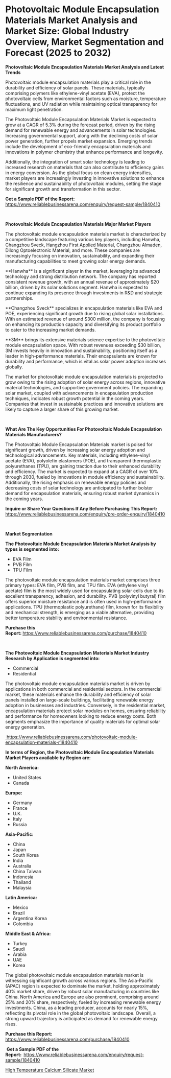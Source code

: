 <p><h1>Photovoltaic Module Encapsulation Materials Market Analysis and Market Size: Global Industry Overview, Market Segmentation and Forecast (2025 to 2032)</h1></p><p><strong>Photovoltaic Module Encapsulation Materials Market Analysis and Latest Trends</strong></p>
<p><p>Photovoltaic module encapsulation materials play a critical role in the durability and efficiency of solar panels. These materials, typically comprising polymers like ethylene-vinyl acetate (EVA), protect the photovoltaic cells from environmental factors such as moisture, temperature fluctuations, and UV radiation while maintaining optical transparency for maximum light penetration. </p><p>The Photovoltaic Module Encapsulation Materials Market is expected to grow at a CAGR of 5.3% during the forecast period, driven by the rising demand for renewable energy and advancements in solar technologies. Increasing governmental support, along with the declining costs of solar power generation, further propels market expansion. Emerging trends include the development of eco-friendly encapsulation materials and innovations in polymer chemistry that enhance performance and longevity. </p><p>Additionally, the integration of smart solar technology is leading to increased research on materials that can also contribute to efficiency gains in energy conversion. As the global focus on clean energy intensifies, market players are increasingly investing in innovative solutions to enhance the resilience and sustainability of photovoltaic modules, setting the stage for significant growth and transformation in this sector.</p></p>
<p><strong>Get a Sample PDF of the Report:&nbsp;</strong> <a href="https://www.reliablebusinessarena.com/enquiry/request-sample/1840410?utm_campaign=2194&utm_medium=2&utm_source=Github&utm_content=ia&utm_term=15022025&utm_id=photovoltaic-module-encapsulation-materials">https://www.reliablebusinessarena.com/enquiry/request-sample/1840410</a></p>
<p>&nbsp;</p>
<p><strong>Photovoltaic Module Encapsulation Materials Major Market Players</strong></p>
<p><p>The photovoltaic module encapsulation materials market is characterized by a competitive landscape featuring various key players, including Hanwha, Changzhou Sveck, Hangzhou First Applied Material, Changzhou Almaden, Dilong Optoelectronic Material, and more. These companies are increasingly focusing on innovation, sustainability, and expanding their manufacturing capabilities to meet growing solar energy demands.</p><p>**Hanwha** is a significant player in the market, leveraging its advanced technology and strong distribution network. The company has reported consistent revenue growth, with an annual revenue of approximately $20 billion, driven by its solar solutions segment. Hanwha is expected to continue expanding its presence through investments in R&D and strategic partnerships.</p><p>**Changzhou Sveck** specializes in encapsulation materials like EVA and POE, experiencing significant growth due to rising global solar installations. With an estimated revenue of around $300 million, the company is focusing on enhancing its production capacity and diversifying its product portfolio to cater to the increasing market demands.</p><p>**3M** brings its extensive materials science expertise to the photovoltaic module encapsulation space. With robust revenues exceeding $30 billion, 3M invests heavily in innovation and sustainability, positioning itself as a leader in high-performance materials. Their encapsulants are known for durability and performance, which is vital as solar power adoption increases globally.</p><p>The market for photovoltaic module encapsulation materials is projected to grow owing to the rising adoption of solar energy across regions, innovative material technologies, and supportive government policies. The expanding solar market, coupled with advancements in encapsulation production techniques, indicates robust growth potential in the coming years. Companies that invest in sustainable practices and innovative solutions are likely to capture a larger share of this growing market.</p></p>
<p>&nbsp;</p>
<p><strong>What Are The Key Opportunities For Photovoltaic Module Encapsulation Materials Manufacturers?</strong></p>
<p><p>The Photovoltaic Module Encapsulation Materials market is poised for significant growth, driven by increasing solar energy adoption and technological advancements. Key materials, including ethylene-vinyl acetate (EVA), polyolefin elastomers (POE), and transparent thermoplastic polyurethanes (TPU), are gaining traction due to their enhanced durability and efficiency. The market is expected to expand at a CAGR of over 10% through 2030, fueled by innovations in module efficiency and sustainability. Additionally, the rising emphasis on renewable energy policies and decreasing costs of solar technology are anticipated to further bolster demand for encapsulation materials, ensuring robust market dynamics in the coming years.</p></p>
<p><strong>Inquire or Share Your Questions If Any Before Purchasing This Report:</strong> <a href="https://www.reliablebusinessarena.com/enquiry/pre-order-enquiry/1840410?utm_campaign=2194&utm_medium=2&utm_source=Github&utm_content=ia&utm_term=15022025&utm_id=photovoltaic-module-encapsulation-materials">https://www.reliablebusinessarena.com/enquiry/pre-order-enquiry/1840410</a></p>
<p>&nbsp;</p>
<p><strong>Market Segmentation</strong></p>
<p><strong>The Photovoltaic Module Encapsulation Materials Market Analysis by types is segmented into:</strong></p>
<p><ul><li>EVA Film</li><li>PVB Film</li><li>TPU Film</li></ul></p>
<p><p>The photovoltaic module encapsulation materials market comprises three primary types: EVA film, PVB film, and TPU film. EVA (ethylene vinyl acetate) film is the most widely used for encapsulating solar cells due to its excellent transparency, adhesion, and durability. PVB (polyvinyl butyral) film offers superior moisture resistance and is often used in high-performance applications. TPU (thermoplastic polyurethane) film, known for its flexibility and mechanical strength, is emerging as a viable alternative, providing better temperature stability and environmental resistance.</p></p>
<p><strong>Purchase this Report:&nbsp;</strong><a href="https://www.reliablebusinessarena.com/purchase/1840410?utm_campaign=2194&utm_medium=2&utm_source=Github&utm_content=ia&utm_term=15022025&utm_id=photovoltaic-module-encapsulation-materials">https://www.reliablebusinessarena.com/purchase/1840410</a></p>
<p>&nbsp;</p>
<p><strong>The Photovoltaic Module Encapsulation Materials Market Industry Research by Application is segmented into:</strong></p>
<p><ul><li>Commercial</li><li>Residential</li></ul></p>
<p><p>The photovoltaic module encapsulation materials market is driven by applications in both commercial and residential sectors. In the commercial market, these materials enhance the durability and efficiency of solar panels installed on large-scale buildings, facilitating renewable energy adoption in businesses and industries. Conversely, in the residential market, encapsulation materials protect solar modules on homes, ensuring reliability and performance for homeowners looking to reduce energy costs. Both segments emphasize the importance of quality materials for optimal solar energy generation.</p></p>
<p><a href="https://www.reliablebusinessarena.com/photovoltaic-module-encapsulation-materials-r1840410?utm_campaign=2194&utm_medium=2&utm_source=Github&utm_content=ia&utm_term=15022025&utm_id=photovoltaic-module-encapsulation-materials">&nbsp;https://www.reliablebusinessarena.com/photovoltaic-module-encapsulation-materials-r1840410</a></p>
<p><strong>In terms of Region, the Photovoltaic Module Encapsulation Materials Market Players available by Region are:</strong></p>
<p>
    <p> <strong> North America: </strong>
        <ul>
            <li>United States</li>
            <li>Canada</li>
        </ul>
        </p> 
    <p> <strong> Europe: </strong>
        <ul>
            <li>Germany</li>
            <li>France</li>
            <li>U.K.</li>
            <li>Italy</li>
            <li>Russia</li>
        </ul>
        </p> 
    <p> <strong> Asia-Pacific: </strong>
        <ul>
            <li>China</li>
            <li>Japan</li>
            <li>South Korea</li>
            <li>India</li>
            <li>Australia</li>
            <li>China Taiwan</li>
            <li>Indonesia</li>
            <li>Thailand</li>
            <li>Malaysia</li>
        </ul>
        </p> 
    <p> <strong> Latin America: </strong>
        <ul>
            <li>Mexico</li>
            <li>Brazil</li>
            <li>Argentina Korea</li>
            <li>Colombia</li>
        </ul>
        </p> 
    <p> <strong> Middle East & Africa: </strong>
        <ul>
            <li>Turkey</li>
            <li>Saudi</li>
            <li>Arabia</li>
            <li>UAE</li>
            <li>Korea</li>
        </ul>
    </p>
    </p>
<p><p>The global photovoltaic module encapsulation materials market is witnessing significant growth across various regions. The Asia-Pacific (APAC) region is expected to dominate the market, holding approximately 40% market share, driven by robust solar manufacturing in countries like China. North America and Europe are also prominent, comprising around 25% and 20% share, respectively, fueled by increasing renewable energy investments. China, as a leading producer, accounts for nearly 15%, reflecting its pivotal role in the global photovoltaic landscape. Overall, a strong upward trajectory is anticipated as demand for renewable energy rises.</p></p>
<p><strong>Purchase this Report: </strong><a href="https://www.reliablebusinessarena.com/purchase/1840410?utm_campaign=2194&utm_medium=2&utm_source=Github&utm_content=ia&utm_term=15022025&utm_id=photovoltaic-module-encapsulation-materials">https://www.reliablebusinessarena.com/purchase/1840410</a></p>
<p>&nbsp;<strong>Get a Sample PDF of the Report:&nbsp;&nbsp;</strong><a href="https://www.reliablebusinessarena.com/enquiry/request-sample/1840410?utm_campaign=2194&utm_medium=2&utm_source=Github&utm_content=ia&utm_term=15022025&utm_id=photovoltaic-module-encapsulation-materials">https://www.reliablebusinessarena.com/enquiry/request-sample/1840410</a></p>
<p><strong></strong></p>
<p><p><a href="https://github.com/gukenneth26571/Market-Research-Report-List-1/blob/main/high-temperature-calcium-silicate-market.md?utm_campaign=2194&utm_medium=2&utm_source=Github&utm_content=ia&utm_term=15022025&utm_id=photovoltaic-module-encapsulation-materials">High Temperature Calcium Silicate Market</a></p></p>